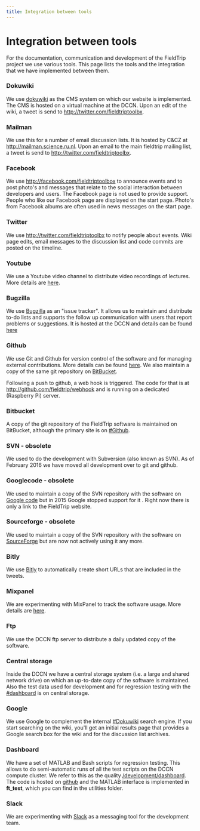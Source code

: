 ```yaml
---
title: Integration between tools
---
```


# Integration between tools

For the documentation, communication and development of the FieldTrip project we use various tools. This page lists the tools and the integration that we have implemented between them.

### Dokuwiki

We use [dokuwiki](http://dokuwiki.org/) as the CMS system on which our website is implemented. The CMS is hosted on a virtual machine at the DCCN. Upon an edit of the wiki, a tweet is send to http://twitter.com/fieldtriptoolbx.

### Mailman

We use this for a number of email discussion lists. It is hosted by C&CZ at http://mailman.science.ru.nl. Upon an email to the main fieldtrip mailing list, a tweet is send to http://twitter.com/fieldtriptoolbx.

### Facebook

We use http://facebook.com/fieldtriptoolbox to announce events and to post photo's and messages that relate to the social interaction between developers and users. The Facebook page is not used to provide support. People who like our Facebook page are displayed on the start page. Photo's from Facebook albums are often used in news messages on the start page.

### Twitter

We use http://twitter.com/fieldtriptoolbx to notify people about events. Wiki page edits, email messages to the discussion list and code commits are posted on the timeline.

### Youtube

We use a Youtube video channel to distribute video recordings of lectures. More details are [here](/video).

### Bugzilla

We use [Bugzilla](http://www.bugzilla.org) as an "issue tracker". It allows us to maintain and distribute to-do lists and supports the follow up communication with users that report problems or suggestions. It is hosted at the DCCN and details can be found [here](/bugzilla)

### Github

We use Git and Github for version control of the software and for managing external contributions.  More details can be found [here](/development/git). We also maintain a copy of the same git repository on [BitBucket](#bitbucket).

Following a push to github, a web hook is triggered. The code for that is at http://github.com/fieldtrip/webhook and is running on a dedicated (Raspberry Pi) server.

### Bitbucket

A copy of the git repository of the FieldTrip software is maintained on BitBucket, although the primary site is on [#Github](#Github).

### SVN - obsolete

We used to do the development with Subversion (also known as SVN). As of February 2016 we have moved all development over to git and github.

### Googlecode - obsolete

We used to maintain a copy of the SVN repository with the software on [Google code](http://code.google.com/p/fieldtrip) but in 2015 Google stopped support for it . Right now there is only a link to the FieldTrip website.

### Sourceforge - obsolete

We used to maintain a copy of the SVN repository with the software on [SourceForge](https://sourceforge.net/projects/fieldtrip/) but are now not actively using it any more.

### Bitly

We use [Bitly](https://bitly.com) to automatically create short URLs that are included in the tweets.
### Mixpanel

We are experimenting with MixPanel to track the software usage. More details are [here](/faq/tracking).

### Ftp

We use the DCCN ftp server to distribute a daily updated copy of the software.

### Central storage

Inside the DCCN we have a central storage system (i.e. a large and shared network drive) on which an up-to-date copy of the software is maintained. Also the test data used for development and for regression testing with the [#dashboard](#dashboard) is on central storage.
### Google

We use Google to complement the internal [#Dokuwiki](#Dokuwiki) search engine. If you start searching on the wiki, you'll get an initial results page that provides a Google search box for the wiki and for the discussion list archives.

### Dashboard

We have a set of MATLAB and Bash scripts for regression testing. This allows to do semi-automatic runs of all the test scripts on the DCCN compute cluster. We refer to this as the quality [/development/dashboard](/development/dashboard). The code is hosted on [github](https://github.com/fieldtrip/dashboard) and the MATLAB interface is implemented in **ft_test**, which you can find in the utilities folder.
### Slack

We are experimenting with [Slack](https://slack.com) as a messaging tool for the development team.
